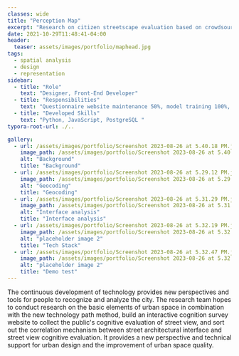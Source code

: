 ```yaml
---
classes: wide
title: "Perception Map"
excerpt: "Research on citizen streetscape evaluation based on crowdsourcing survey and the application of navigation optimization."
date: 2021-10-29T11:48:41-04:00
header:
  teaser: assets/images/portfolio/maphead.jpg
tags:
  - spatial analysis
  - design
  - representation
sidebar:
  - title: "Role"
    text: "Designer, Front-End Developer"
  - title: "Responsibilities"
    text: "Questionnaire website maintenance 50%, model training 100%, navigation website development 50%"
  - title: "Developed Skills"
    text: "Python, JavaScript, PostgreSQL "
typora-root-url: ./..

gallery:
  - url: /assets/images/portfolio/Screenshot 2023-08-26 at 5.40.18 PM.jpg
    image_path: /assets/images/portfolio/Screenshot 2023-08-26 at 5.40.18 PM.jpg
    alt: "Background"
    title: "Background"
  - url: /assets/images/portfolio/Screenshot 2023-08-26 at 5.29.12 PM.jpg
    image_path: /assets/images/portfolio/Screenshot 2023-08-26 at 5.29.12 PM.jpg
    alt: "Geocoding"
    title: "Geocoding"
  - url: /assets/images/portfolio/Screenshot 2023-08-26 at 5.31.29 PM.jpg
    image_path: /assets/images/portfolio/Screenshot 2023-08-26 at 5.31.29 PM.jpg
    alt: "Interface analysis"
    title: "Interface analysis"
  - url: /assets/images/portfolio/Screenshot 2023-08-26 at 5.32.19 PM.jpg
    image_path: /assets/images/portfolio/Screenshot 2023-08-26 at 5.32.19 PM.jpg
    alt: "placeholder image 2"
    title: "Tech Stack"
  - url: /assets/images/portfolio/Screenshot 2023-08-26 at 5.32.47 PM.jpg
    image_path: /assets/images/portfolio/Screenshot 2023-08-26 at 5.32.47 PM.jpg
    alt: "placeholder image 2"
    title: "Demo test"
---
```


The continuous development of technology provides new perspectives and tools for people to recognize and analyze the city. The research team hopes to conduct research on the basic elements of urban space in combination with the new technology path method, build an interactive cognition survey website to collect the public's cognitive evaluation of street view, and sort out the correlation mechanism between street architectural interface and street view cognitive evaluation. It provides a new perspective and technical support for urban design and the improvement of urban space quality.